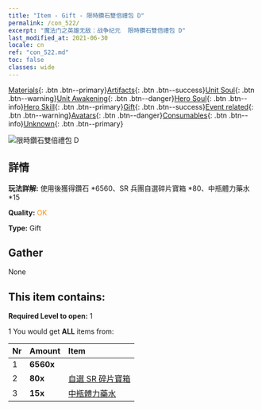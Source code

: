 ```yaml
---
title: "Item - Gift - 限時鑽石雙倍禮包 D"
permalink: /con_522/
excerpt: "魔法门之英雄无敌：战争纪元  限時鑽石雙倍禮包 D"
last_modified_at: 2021-06-30
locale: cn
ref: "con_522.md"
toc: false
classes: wide
---
```

 [Materials](/ItemsCN/){: .btn .btn--primary}[Artifacts](/ItemsCN/Artifacts/){: .btn .btn--success}[Unit Soul](/ItemsCN/UnitSoul/){: .btn .btn--warning}[Unit Awakening](/ItemsCN/UnitAwakening/){: .btn .btn--danger}[Hero Soul](/ItemsCN/HeroSoul/){: .btn .btn--info}[Hero Skill](/ItemsCN/HeroSkill/){: .btn .btn--primary}[Gift](/ItemsCN/Gift/){: .btn .btn--success}[Event related](/ItemsCN/Events/){: .btn .btn--warning}[Avatars](/ItemsCN/Avatars/){: .btn .btn--danger}[Consumables](/ItemsCN/Consumables/){: .btn .btn--info}[Unknown](/ItemsCN/Unknown/){: .btn .btn--primary}

 ![限時鑽石雙倍禮包 D](/images/t/i_907197.png)

## 詳情
 **玩法詳解:** 使用後獲得鑽石 *6560、SR 兵團自選碎片寶箱 *80、中瓶體力藥水 *15

 **Quality:** <span style="color: #FF8C00">OK</span>

 **Type:** Gift

## Gather

  None

## This item contains:

 **Required Level to open:** 1

 1 You would get **ALL** items  from:

  | Nr | Amount |     Item    |
  |:---|:-------|:------------|
  | 1 |  **6560x** | <i class="fas fa-gem"/> |  | 
  | 2 |  **80x** | [自選 SR 碎片寶箱](/cn/Items/con_1618/) |  | 
  | 3 |  **15x** | [中瓶體力藥水](/cn/Items/con_705/) |  | 

